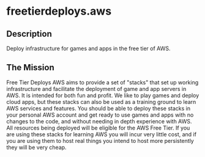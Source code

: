 # freetierdeploys.aws

## Description
Deploy infrastructure for games and apps in the free tier of AWS.

## The Mission
Free Tier Deploys AWS aims to provide a set of "stacks" that set up working infrastructure and facilitate the deployment of game and app servers in AWS.  It is intended for both fun and profit. We like to play games and deploy cloud apps, but these stacks can also be used as a training ground to learn AWS services and features. You should be able to deploy these stacks in your personal AWS account and get ready to use games and apps with no changes to the code, and without needing in depth experience with AWS. All resources being deployed will be eligible for the AWS Free Tier. If you are using these stacks for learning AWS you will incur very little cost, and if you are using them to host real things you intend to host more persistently they will be very cheap.  
